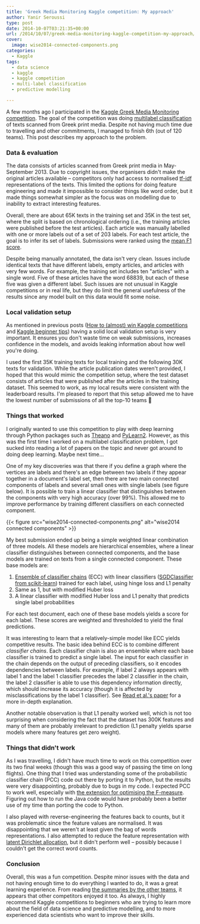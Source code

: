 ```yaml
---
title: 'Greek Media Monitoring Kaggle competition: My approach'
author: Yanir Seroussi
type: post
date: 2014-10-07T03:21:35+00:00
url: /2014/10/07/greek-media-monitoring-kaggle-competition-my-approach/
cover:
  image: wise2014-connected-components.png
categories:
  - Kaggle
tags:
  - data science
  - kaggle
  - kaggle competition
  - multi-label classification
  - predictive modelling

---
```

A few months ago I participated in the <a href="http://www.kaggle.com/c/wise-2014" target="_blank" rel="noopener">Kaggle Greek Media Monitoring competition</a>. The goal of the competition was doing <a href="https://en.wikipedia.org/wiki/Multi-label_classification" target="_blank" rel="noopener">multilabel classification</a> of texts scanned from Greek print media. Despite not having much time due to travelling and other commitments, I managed to finish 6th (out of 120 teams). This post describes my approach to the problem.

### Data & evaluation

The data consists of articles scanned from Greek print media in May-September 2013. Due to copyright issues, the organisers didn't make the original articles available – competitors only had access to normalised <a href="https://en.wikipedia.org/wiki/Tf%E2%80%93idf" target="_blank" rel="noopener">tf-idf</a> representations of the texts. This limited the options for doing feature engineering and made it impossible to consider things like word order, but it made things somewhat simpler as the focus was on modelling due to inability to extract interesting features.

Overall, there are about 65K texts in the training set and 35K in the test set, where the split is based on chronological ordering (i.e., the training articles were published before the test articles). Each article was manually labelled with one or more labels out of a set of 203 labels. For each test article, the goal is to infer its set of labels. Submissions were ranked using the <a href="http://www.kaggle.com/c/wise-2014/details/evaluation" target="_blank" rel="noopener">mean F1 score</a>.

Despite being manually annotated, the data isn't very clean. Issues include identical texts that have different labels, empty articles, and articles with very few words. For example, the training set includes ten "articles" with a single word. Five of these articles have the word 68839, but each of these five was given a different label. Such issues are not unusual in Kaggle competitions or in real life, but they do limit the general usefulness of the results since any model built on this data would fit some noise.

### Local validation setup

As mentioned in previous posts ([How to (almost) win Kaggle competitions][1] and [Kaggle beginner tips][2]) having a solid local validation setup is very important. It ensures you don't waste time on weak submissions, increases confidence in the models, and avoids leaking information about how well you're doing.

I used the first 35K training texts for local training and the following 30K texts for validation. While the article publication dates weren't provided, I hoped that this would mimic the competition setup, where the test dataset consists of articles that were published after the articles in the training dataset. This seemed to work, as my local results were consistent with the leaderboard results. I'm pleased to report that this setup allowed me to have the lowest number of submissions of all the top-10 teams 🙂

### Things that worked

I originally wanted to use this competition to play with deep learning through Python packages such as <a href="http://deeplearning.net/software/theano/" target="_blank" rel="noopener">Theano</a> and <a href="http://deeplearning.net/software/pylearn2/" target="_blank" rel="noopener">PyLearn2</a>. However, as this was the first time I worked on a multilabel classification problem, I got sucked into reading a lot of papers on the topic and never got around to doing deep learning. Maybe next time...

One of my key discoveries was that there if you define a graph where the vertices are labels and there's an edge between two labels if they appear together in a document's label set, then there are two main connected components of labels and several small ones with single labels (see figure below). It is possible to train a linear classifier that distinguishes between the components with very high accuracy (over 99%). This allowed me to improve performance by training different classifiers on each connected component.

{{< figure src="wise2014-connected-components.png" alt="wise2014 connected components" >}}

My best submission ended up being a simple weighted linear combination of three models. All these models are hierarchical ensembles, where a linear classifier distinguishes between connected components, and the base models are trained on texts from a single connected component. These base models are:

1. <a href="http://www.cms.waikato.ac.nz/~ml/publications/2009/chains.pdf" target="_blank" rel="noopener">Ensemble of classifier chains</a> (ECC) with linear classifiers (<a href="http://scikit-learn.org/stable/modules/generated/sklearn.linear_model.SGDClassifier.html" target="_blank" rel="noopener">SGDClassifier from scikit-learn</a>) trained for each label, using hinge loss and L1 penalty
2. Same as 1, but with modified Huber loss
3. A linear classifier with modified Huber loss and L1 penalty that predicts single label probabilities

For each test document, each one of these base models yields a score for each label. These scores are weighted and thresholded to yield the final predictions.

It was interesting to learn that a relatively-simple model like ECC yields competitive results. The basic idea behind ECC is to combine different _classifier chains_. Each classifier chain is also an ensemble where each base classifier is trained to predict a single label. The input for each classifier in the chain depends on the output of preceding classifiers, so it encodes dependencies between labels. For example, if label 2 always appears with label 1 and the label 1 classifier precedes the label 2 classifier in the chain, the label 2 classifier is able to use this dependency information directly, which should increase its accuracy (though it is affected by misclassifications by the label 1 classifier). See <a href="http://www.cms.waikato.ac.nz/~ml/publications/2009/chains.pdf" target="_blank" rel="noopener">Read et al.'s paper</a> for a more in-depth explanation.

Another notable observation is that L1 penalty worked well, which is not too surprising when considering the fact that the dataset has 300K features and many of them are probably irrelevant to prediction (L1 penalty yields sparse models where many features get zero weight).

### Things that didn't work

As I was travelling, I didn't have much time to work on this competition over its two final weeks (though this was a good way of passing the time on long flights). One thing that I tried was understanding some of the probabilistic classifier chain (PCC) code out there by porting it to Python, but the results were very disappointing, probably due to bugs in my code. I expected PCC to work well, especially with <a href="http://papers.nips.cc/paper/4389-an-exact-algorithm-for-f-measure-maximization" target="_blank" rel="noopener">the extension for optimising the F-measure</a>. Figuring out how to run the Java code would have probably been a better use of my time than porting the code to Python.

I also played with reverse-engineering the features back to counts, but it was problematic since the feature values are normalised. It was disappointing that we weren't at least given the bag of words representations. I also attempted to reduce the feature representation with <a href="https://en.wikipedia.org/wiki/Latent_Dirichlet_allocation" target="_blank" rel="noopener">latent Dirichlet allocation</a>, but it didn't perform well – possibly because I couldn't get the correct word counts.

### Conclusion

Overall, this was a fun competition. Despite minor issues with the data and not having enough time to do everything I wanted to do, it was a great learning experience. From reading <a href="http://www.kaggle.com/c/wise-2014/forums/t/9773/our-approach-5th-place/50995" target="_blank" rel="noopener">the summaries by the other teams</a>, it appears that other competitors enjoyed it too. As always, I highly recommend Kaggle competitions to beginners who are trying to learn more about the field of data science and predictive modelling, and to more experienced data scientists who want to improve their skills.

 [1]: http://yanirseroussi.com/2014/08/24/how-to-almost-win-kaggle-competitions/
 [2]: http://yanirseroussi.com/2014/01/19/kaggle-beginner-tips/
